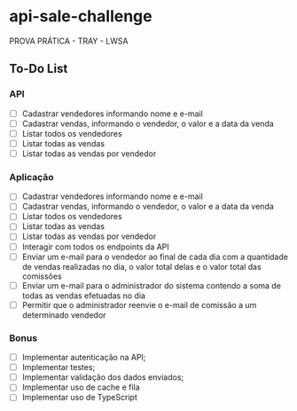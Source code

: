 # api-sale-challenge

PROVA PRÁTICA - TRAY - LWSA

## To-Do List


### API

- [ ] Cadastrar vendedores informando nome e e-mail
- [ ] Cadastrar vendas, informando o vendedor, o valor e a data da venda
- [ ] Listar todos os vendedores
- [ ] Listar todas as vendas
- [ ] Listar todas as vendas por vendedor

### Aplicação

- [ ] Cadastrar vendedores informando nome e e-mail
- [ ] Cadastrar vendas, informando o vendedor, o valor e a data da venda
- [ ] Listar todos os vendedores
- [ ] Listar todas as vendas
- [ ] Listar todas as vendas por vendedor
- [ ] Interagir com todos os endpoints da API
- [ ] Enviar um e-mail para o vendedor ao final de cada dia com a quantidade de vendas realizadas no dia, o valor total delas e o valor total das comissões
- [ ] Enviar um e-mail para o administrador do sistema contendo a soma de todas as vendas efetuadas no dia
- [ ] Permitir que o administrador reenvie o e-mail de comissão a um determinado vendedor

### Bonus

- [ ] Implementar autenticação na API;
- [ ] Implementar testes;
- [ ] Implementar validação dos dados enviados;
- [ ] Implementar uso de cache e fila
- [ ] Implementar uso de TypeScript
